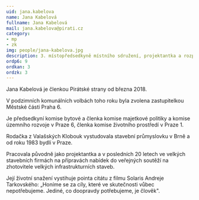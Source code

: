 ```yaml
---
uid: jana.kabelova
name: Jana Kabelová 
fullname: Jana Kabelová 
mail: jana.kabelova@pirati.cz
category: 
- mp
- zk
img: people/jana-kabelova.jpg
description: 3. místopředsedkyně místního sdružení, projektantka a rozpočtářka, aktivistka v oblasti hospodaření s veřejnými financemi a majetkem Prahy 6
ordp6: 9
ordkan: 3
ordzk: 3
---
```

Jana Kabelová  je členkou Pirátské strany od března 2018.

V podzimních komunálních volbách toho roku byla zvolena zastupitelkou Městské části Praha 6.

Je předsedkyní komise bytové a členka komise majetkové politiky a komise územního rozvoje v Praze 6, členka komise životního prostředí v Praze 1.

Rodačka z Valašských Klobouk vystudovala stavební průmyslovku v Brně a od roku 1983 bydlí v Praze.

Pracovala původně jako projektantka a v posledních 20 letech ve velkých stavebních firmách na přípravách nabídek do veřejných soutěží na zhotovitele velkých infrastrukturních staveb.

Její životní snažení vystihuje pointa citátu z filmu Solaris Andreje Tarkovského: „Honíme se za cíly, které ve skutečnosti vůbec nepotřebujeme. Jediné, co doopravdy potřebujeme, je člověk".
